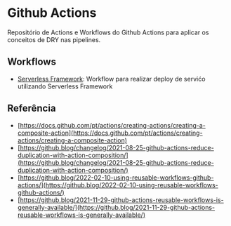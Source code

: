 # Github Actions

Repositório de Actions e Workflows do Github Actions para aplicar os conceitos de DRY nas pipelines.

## Workflows

- [Serverless Framework](./.github/workflows/serverless-cicd.yml): Workflow para realizar deploy de servićo utilizando Serverless Framework

## Referência

- [https://docs.github.com/pt/actions/creating-actions/creating-a-composite-action](https://docs.github.com/pt/actions/creating-actions/creating-a-composite-action)
- [https://github.blog/changelog/2021-08-25-github-actions-reduce-duplication-with-action-composition/](https://github.blog/changelog/2021-08-25-github-actions-reduce-duplication-with-action-composition/)
- [https://github.blog/2022-02-10-using-reusable-workflows-github-actions/](https://github.blog/2022-02-10-using-reusable-workflows-github-actions/)
- [https://github.blog/2021-11-29-github-actions-reusable-workflows-is-generally-available/](https://github.blog/2021-11-29-github-actions-reusable-workflows-is-generally-available/)